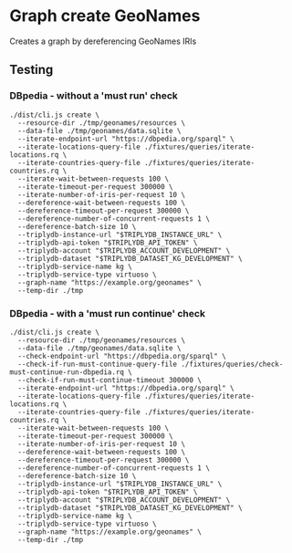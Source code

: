 # Graph create GeoNames

Creates a graph by dereferencing GeoNames IRIs

## Testing

### DBpedia - without a 'must run' check

    ./dist/cli.js create \
      --resource-dir ./tmp/geonames/resources \
      --data-file ./tmp/geonames/data.sqlite \
      --iterate-endpoint-url "https://dbpedia.org/sparql" \
      --iterate-locations-query-file ./fixtures/queries/iterate-locations.rq \
      --iterate-countries-query-file ./fixtures/queries/iterate-countries.rq \
      --iterate-wait-between-requests 100 \
      --iterate-timeout-per-request 300000 \
      --iterate-number-of-iris-per-request 10 \
      --dereference-wait-between-requests 100 \
      --dereference-timeout-per-request 300000 \
      --dereference-number-of-concurrent-requests 1 \
      --dereference-batch-size 10 \
      --triplydb-instance-url "$TRIPLYDB_INSTANCE_URL" \
      --triplydb-api-token "$TRIPLYDB_API_TOKEN" \
      --triplydb-account "$TRIPLYDB_ACCOUNT_DEVELOPMENT" \
      --triplydb-dataset "$TRIPLYDB_DATASET_KG_DEVELOPMENT" \
      --triplydb-service-name kg \
      --triplydb-service-type virtuoso \
      --graph-name "https://example.org/geonames" \
      --temp-dir ./tmp

### DBpedia - with a 'must run continue' check

    ./dist/cli.js create \
      --resource-dir ./tmp/geonames/resources \
      --data-file ./tmp/geonames/data.sqlite \
      --check-endpoint-url "https://dbpedia.org/sparql" \
      --check-if-run-must-continue-query-file ./fixtures/queries/check-must-continue-run-dbpedia.rq \
      --check-if-run-must-continue-timeout 300000 \
      --iterate-endpoint-url "https://dbpedia.org/sparql" \
      --iterate-locations-query-file ./fixtures/queries/iterate-locations.rq \
      --iterate-countries-query-file ./fixtures/queries/iterate-countries.rq \
      --iterate-wait-between-requests 100 \
      --iterate-timeout-per-request 300000 \
      --iterate-number-of-iris-per-request 10 \
      --dereference-wait-between-requests 100 \
      --dereference-timeout-per-request 300000 \
      --dereference-number-of-concurrent-requests 1 \
      --dereference-batch-size 10 \
      --triplydb-instance-url "$TRIPLYDB_INSTANCE_URL" \
      --triplydb-api-token "$TRIPLYDB_API_TOKEN" \
      --triplydb-account "$TRIPLYDB_ACCOUNT_DEVELOPMENT" \
      --triplydb-dataset "$TRIPLYDB_DATASET_KG_DEVELOPMENT" \
      --triplydb-service-name kg \
      --triplydb-service-type virtuoso \
      --graph-name "https://example.org/geonames" \
      --temp-dir ./tmp
